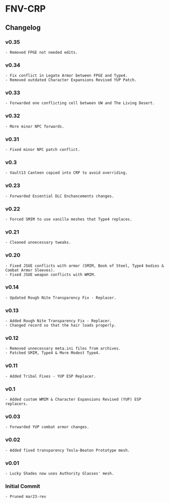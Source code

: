 # FNV-CRP
## Changelog
### v0.35
    - Removed FPGE not needed edits.
### v0.34
    - Fix conflict in Legate Armor between FPGE and Type4.
    - Removed outdated Character Expansions Revised YUP Patch.
### v0.33
    - Forwarded one conflicting cell between UW and The Living Desert.
### v0.32
    - More minor NPC forwards.
### v0.31
    - Fixed minor NPC patch conflict.
### v0.3
    - Vault13 Canteen copied into CRP to avoid overriding.
### v0.23
    - Forwarded Essential DLC Enchancements changes.
### v0.22
    - Forced SMIM to use vanilla meshes that Type4 replaces.
### v0.21
    - Cleaned unnecessary tweaks.
### v0.20
    - Fixed JSUE conflicts with armor (SMIM, Book of Steel, Type4 bodies & Combat Armor Sleeves).
    - Fixed JSUE weapon conflicts with WMIM.
### v0.14
    - Updated Rough Nite Transparency Fix - Replacer.
### v0.13
    - Added Rough Nite Transparency Fix - Replacer.
    - Changed record so that the hair loads properly.
### v0.12
    - Removed unnecessary meta.ini files from archives.
    - Patched SMIM, Type4 & More Modest Type4.
### v0.11
    - Added Tribal Fixes - YUP ESP Replacer.
### v0.1
    - Added custom WMIM & Character Expansions Revised (YUP) ESP replacers.
### v0.03
    - Forwarded YUP combat armor changes.
### v0.02
    - Added fixed transparency Tesla-Beaton Prototype mesh.
### v0.01
    - Lucky Shades now uses Authority Glasses' mesh.
### Initial Commit
    - Pruned mar23-rev